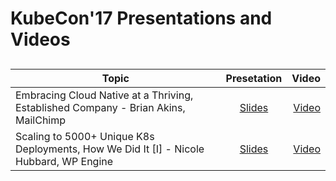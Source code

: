 # KubeCon'17 Presentations and Videos


## 

| Topic        | Presetation          | Video  |
| ------------- |:-------------:| -----:|
| Embracing Cloud Native at a Thriving, Established Company - Brian Akins, MailChimp | [Slides](https://schd.ws/hosted_files/kccncna17/36/kubecon-2017-v2%20%283%29.pdf) | [Video]() |
| Scaling to 5000+ Unique K8s Deployments, How We Did It [I] - Nicole Hubbard, WP Engine| [Slides](https://schd.ws/hosted_files/kccncna17/d9/KubeCon%202017%20-%20Lostrómos.pdf)      |   [Video]() |

